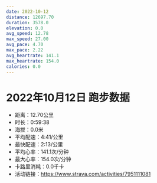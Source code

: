 ```yaml
---
date: 2022-10-12
distance: 12697.70
duration: 3578.0
elevation: 0.0
avg_speed: 12.78
max_speed: 27.00
avg_pace: 4.70
max_pace: 2.22
avg_heartrate: 141.1
max_heartrate: 154.0
calories: 0.0
---
```


# 2022年10月12日 跑步数据

- 距离：12.70公里
- 时长：0:59:38
- 海拔：0.0米
- 平均配速：4:41/公里
- 最快配速：2:13/公里
- 平均心率：141.1次/分钟
- 最大心率：154.0次/分钟
- 卡路里消耗：0.0千卡
- 活动链接：https://www.strava.com/activities/7951111081
